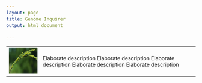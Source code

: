 ```yaml
---
layout: page
title: Genome Inquirer
output: html_document

---
```


<table border="0">
 <tr>
    <td>
         <a href="Oryza sativa">
         <img src="../assets/climate_thumbnail.jpeg" width=150" height="70"/>
      </a>
    </td>
    <td>Elaborate description
    Elaborate description
    Elaborate description
    Elaborate description
    Elaborate description
    </td>
 </tr>
</table>